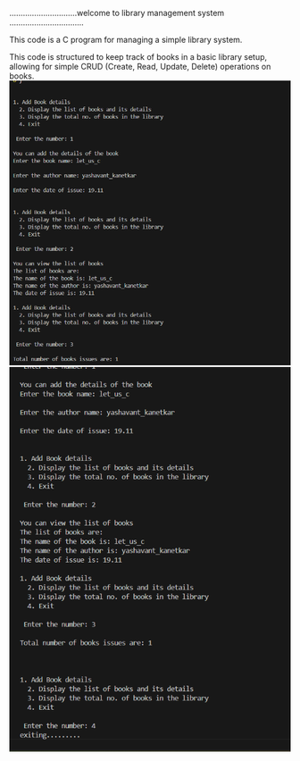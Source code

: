 ..............................welcome to library management system .................................

This code is a C program for managing a simple library system.

This code is structured to keep track of books in a basic library setup,
allowing for simple CRUD (Create, Read, Update, Delete) operations on books.
![Alt text](output1.png)
![Alt text](output2.png)
